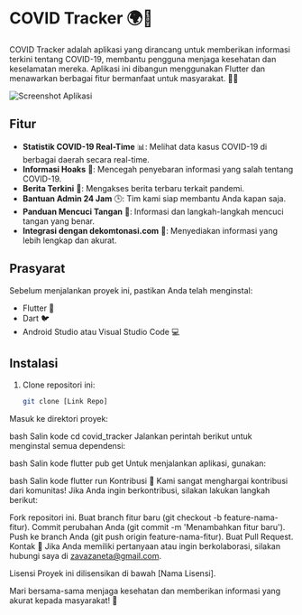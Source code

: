 # COVID Tracker 🌍🦠

COVID Tracker adalah aplikasi yang dirancang untuk memberikan informasi terkini tentang COVID-19, membantu pengguna menjaga kesehatan dan keselamatan mereka. Aplikasi ini dibangun menggunakan Flutter dan menawarkan berbagai fitur bermanfaat untuk masyarakat. 🚀✨

![Screenshot Aplikasi](assets/images/preview.png)  <!-- Ganti dengan path gambar yang sesuai -->

## Fitur

- **Statistik COVID-19 Real-Time** 📊: Melihat data kasus COVID-19 di berbagai daerah secara real-time.
- **Informasi Hoaks** 🚫: Mencegah penyebaran informasi yang salah tentang COVID-19.
- **Berita Terkini** 📰: Mengakses berita terbaru terkait pandemi.
- **Bantuan Admin 24 Jam** 🕒: Tim kami siap membantu Anda kapan saja.
- **Panduan Mencuci Tangan** 🧼: Informasi dan langkah-langkah mencuci tangan yang benar.
- **Integrasi dengan dekomtonasi.com** 🔗: Menyediakan informasi yang lebih lengkap dan akurat.

## Prasyarat

Sebelum menjalankan proyek ini, pastikan Anda telah menginstal:
- Flutter 🦋
- Dart 🐦
- Android Studio atau Visual Studio Code 💻

## Instalasi

1. Clone repositori ini:
   ```bash
   git clone [Link Repo]
Masuk ke direktori proyek:

bash
Salin kode
cd covid_tracker
Jalankan perintah berikut untuk menginstal semua dependensi:

bash
Salin kode
flutter pub get
Untuk menjalankan aplikasi, gunakan:

bash
Salin kode
flutter run
Kontribusi 🤝
Kami sangat menghargai kontribusi dari komunitas! Jika Anda ingin berkontribusi, silakan lakukan langkah berikut:

Fork repositori ini.
Buat branch fitur baru (git checkout -b feature-nama-fitur).
Commit perubahan Anda (git commit -m 'Menambahkan fitur baru').
Push ke branch Anda (git push origin feature-nama-fitur).
Buat Pull Request.
Kontak 📧
Jika Anda memiliki pertanyaan atau ingin berkolaborasi, silakan hubungi saya di zavazaneta@gmail.com.

Lisensi
Proyek ini dilisensikan di bawah [Nama Lisensi].

Mari bersama-sama menjaga kesehatan dan memberikan informasi yang akurat kepada masyarakat! 🌟